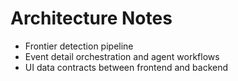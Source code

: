# Architecture Notes

- Frontier detection pipeline
- Event detail orchestration and agent workflows
- UI data contracts between frontend and backend

